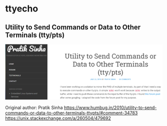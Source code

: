 # ttyecho

## Utility to Send Commands or Data to Other Terminals (tty/pts)
[![](../../docs/ttyecho.png)](https://www.humbug.in/2010/utility-to-send-commands-or-data-to-other-terminals-ttypts/#comment-34783)

Original author: Pratik Sinha
https://www.humbug.in/2010/utility-to-send-commands-or-data-to-other-terminals-ttypts/#comment-34783<br>
https://unix.stackexchange.com/a/260504/479692
